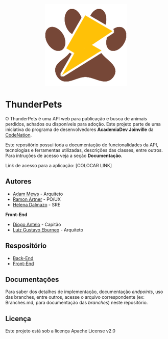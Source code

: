 ﻿
<p align="center">
  <img src="https://github.com/academiadev-jlle/frontend-thunderpets/blob/master/src/assets/logo.png" alt="ThunderPets Logo"/>
</p>
 
# ThunderPets

O ThunderPets é uma API web para publicação e busca de animais perdidos, achados ou disponíveis para adoção. Este projeto parte de uma iniciativa do programa de desenvolvedores **AcademiaDev Joinville** da [CodeNation](http://www.codenation.com.br).

Este repositório possui toda a documentação de funcionalidades da API, tecnologias e ferramentas utilizadas, descrições das classes, entre outros. Para intruções de acesso veja a seção **Documentação**.

Link de acesso para a aplicação: [COLOCAR LINK]

## Autores

* [Adam Mews](https://github.com/liserline) - Arquiteto
* [Ramon Artner](https://github.com/rartner) - PO/UX
* [Helena Dalmazo](https://github.com/nefasta) - SRE

**Front-End**
* [Diogo Antelo](https://github.com/DiogoAntelo) - Capitão
* [Luiz Gustavo Eburneo](https://github.com/Botuca) - Arquiteto

## Respositório
* [Back-End](https://github.com/academiadev-jlle/backend-thunderpets/)
* [Front-End](https://github.com/academiadev-jlle/frontend-thunderpets)

## Documentações
Para saber dos detalhes de implementação, documentação *endpoints*, uso das branches, entre outros, acesse o arquivo correspondente (ex: Branches.md, para documentação das *branches*) neste repositório.

## Licença

Este projeto está sob a licença Apache License v2.0

